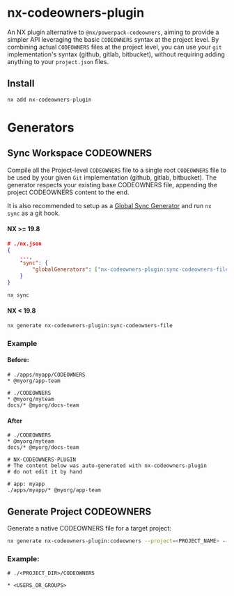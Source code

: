 # nx-codeowners-plugin

An NX plugin alternative to `@nx/powerpack-codeowners`, aiming to provide a simpler API leveraging the basic `CODEOWNERS` syntax at the project level. By combining actual `CODEOWNERS` files at the project level, you can use your `git` implementation's syntax (github, gitlab, bitbucket), without requiring adding anything to your `project.json` files.

## Install

```bash
nx add nx-codeowners-plugin
```

# Generators

## Sync Workspace CODEOWNERS

Compile all the Project-level `CODEOWNERS` file to a single root `CODEOWNERS` file to be used by your given `Git` implementation (github, gitlab, bitbucket). The generator respects your existing base CODEOWNERS file, appending the project CODEOWNERS content to the end.

It is also recommended to setup as a [Global Sync Generator](https://nx.dev/concepts/sync-generators#global-sync-generators) and run `nx sync` as a git hook.

#### NX >= 19.8

```json
# ./nx.json
{
    ...,
    "sync": {
        "globalGenerators": ["nx-codeowners-plugin:sync-codeowners-file"]
    }
}
```

```bash
nx sync
```

#### NX < 19.8

```bash
nx generate nx-codeowners-plugin:sync-codeowners-file
```

### Example
#### Before:

```
# ./apps/myapp/CODEOWNERS
* @myorg/app-team
```

```
# ./CODEOWNERS
* @myorg/myteam
docs/* @myorg/docs-team
```

#### After

```
# ./CODEOWNERS
* @myorg/myteam
docs/* @myorg/docs-team

# NX-CODEOWNERS-PLUGIN
# The content below was auto-generated with nx-codeowners-plugin
# do not edit it by hand

# app: myapp
./apps/myapp/* @myorg/app-team
```

## Generate Project CODEOWNERS

Generate a native CODEOWNERS file for a target project:

```bash
nx generate nx-codeowners-plugin:codeowners --project=<PROJECT_NAME> --owners=<USERS_OR_GROUPS>
```

### Example:

```CODEOWNERS
# ./<PROJECT_DIR>/CODEOWNERS

* <USERS_OR_GROUPS>
```
